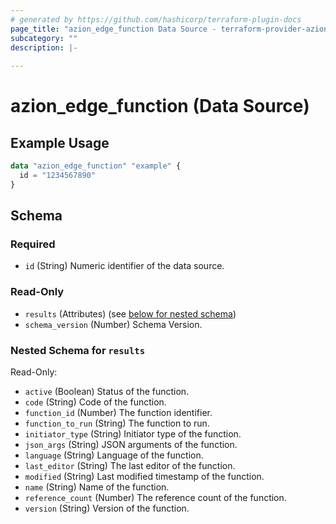 ```yaml
---
# generated by https://github.com/hashicorp/terraform-plugin-docs
page_title: "azion_edge_function Data Source - terraform-provider-azion"
subcategory: ""
description: |-
  
---
```


# azion_edge_function (Data Source)



## Example Usage

```terraform
data "azion_edge_function" "example" {
  id = "1234567890"
}
```

<!-- schema generated by tfplugindocs -->
## Schema

### Required

- `id` (String) Numeric identifier of the data source.

### Read-Only

- `results` (Attributes) (see [below for nested schema](#nestedatt--results))
- `schema_version` (Number) Schema Version.

<a id="nestedatt--results"></a>
### Nested Schema for `results`

Read-Only:

- `active` (Boolean) Status of the function.
- `code` (String) Code of the function.
- `function_id` (Number) The function identifier.
- `function_to_run` (String) The function to run.
- `initiator_type` (String) Initiator type of the function.
- `json_args` (String) JSON arguments of the function.
- `language` (String) Language of the function.
- `last_editor` (String) The last editor of the function.
- `modified` (String) Last modified timestamp of the function.
- `name` (String) Name of the function.
- `reference_count` (Number) The reference count of the function.
- `version` (String) Version of the function.


